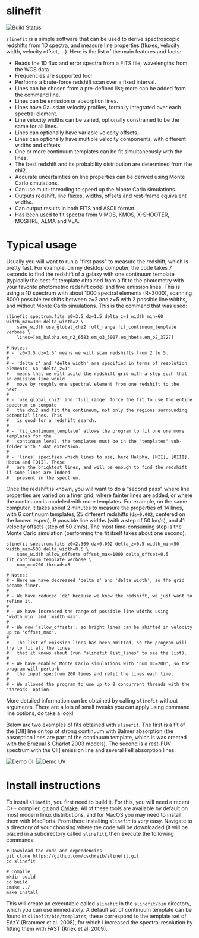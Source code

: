 # slinefit

[![Build Status](https://travis-ci.com/cschreib/slinefit.svg?branch=master)](https://travis-ci.com/cschreib/slinefit)

```slinefit``` is a simple software that can be used to derive spectroscopic redshifts from 1D spectra, and measure line properties (fluxes, velocity width, velocity offset, ...). Here is the list of the main features and facts:

* Reads the 1D flux and error spectra from a FITS file, wavelengths from the WCS data.
* Frequencies are supported too!
* Performs a brute-force redshift scan over a fixed interval.
* Lines can be chosen from a pre-defined list; more can be added from the command line.
* Lines can be emission or absorption lines.
* Lines have Gaussian velocity profiles, formally integrated over each spectral element.
* Line velocity widths can be varied, optionally constrained to be the same for all lines.
* Lines can optionally have variable velocity offsets.
* Lines can optionally have multiple velocity components, with different widths and offsets.
* One or more continuum templates can be fit simultaneously with the lines.
* The best redshift and its probability distribution are determined from the chi2.
* Accurate uncertainties on line properties can be derived using Monte Carlo simulations.
* Can use multi-threading to speed up the Monte Carlo simulations.
* Outputs redshift, line fluxes, widths, offsets and rest-frame equivalent widths.
* Can output results in both FITS and ASCII format.
* Has been used to fit spectra from VIMOS, KMOS, X-SHOOTER, MOSFIRE, ALMA and VLA.


# Typical usage

Usually you will want to run a "first pass" to measure the redshift, which is pretty fast. For example, on my desktop computer, the code takes 7 seconds to find the redshift of a galaxy with one continuum template (typically the best-fit template obtained from a fit to the photometry with your favorite photometric redshift code) and five emission lines. This is using a 1D spectrum with about 1000 spectral elements (R~3000), scanning 8000 possible redshifts between z=2 and z=5 with 2 possible line widths, and without Monte Carlo simulations. This is the command that was used:
```
slinefit spectrum.fits z0=3.5 dz=1.5 delta_z=1 width_min=60 width_max=300 delta_width=2 \
    same_width use_global_chi2 full_range fit_continuum_template verbose \
    lines=[em_halpha,em_n2_6583,em_o3_5007,em_hbeta,em_o2_3727]

# Notes:
# - 'z0=3.5 dz=1.5' means we will scan redshifts from 2 to 5.
#
# - 'delta_z' and 'delta_width' are specified in terms of resolution elements. So 'delta_z=1'
#   means that we will build the redshift grid with a step such that an emission line would
#   move by roughly one spectral element from one redshift to the next.
#
# - 'use_global_chi2' and 'full_range' force the fit to use the entire spectrum to compute
#   the chi2 and fit the continuum, not only the regions surrounding potential lines. This
#   is good for a redshift search.
#
# - 'fit_continuum_template' allows the program to fit one ore more templates for the
#   continuum level, the templates must be in the "templates" sub-folder with *.dat extension.
#
# - 'lines' specifies which lines to use, here Halpha, [NII], [OIII], Hbeta and [OII]. These
#   are the brightest lines, and will be enough to find the redshift if some lines are indeed
#   present in the spectrum.
```

Once the redshift is known, you will want to do a "second pass" where line properties are varied on a finer grid, where fainter lines are added, or where the continuum is modeled with more templates. For example, on the same computer, it takes about 2 minutes to measure the properties of 14 lines, with 6 continuum templates, 25 different redshifts (```dz=0.002```, centered on the known zspec), 9 possible line widths (with a step of 50 km/s), and 41 velocity offsets (step of 50 km/s). The most time-consuming step is the Monte Carlo simulation (performing the fit itself takes about one second).
```
slinefit spectrum.fits z0=2.369 dz=0.002 delta_z=0.5 width_min=50 width_max=500 delta_width=0.5 \
    same_width allow_offsets offset_max=1000 delta_offset=0.5 fit_continuum_template verbose \
    num_mc=200 threads=8

# Notes:
# - Here we have decreased 'delta_z' and 'delta_width', so the grid became finer.
#
# - We have reduced 'dz' because we know the redshift, we just want to refine it.
#
# - We have increased the range of possible line widths using 'width_min' and 'width_max'.
#
# - We now 'allow_offsets', so bright lines can be shifted in velocity up to 'offset_max'.
#
# - The list of emission lines has been omitted, so the program will try to fit all the lines
#   that it knows about (run "slinefit list_lines" to see the list).
#
# - We have enabled Monte Carlo simulations with 'num_mc=200', so the program will perturb
#   the input spectrum 200 times and refit the lines each time.
#
# - We allowed the program to use up to 8 concurrent threads with the 'threads' option.
```

More detailed information can be obtained by calling ```slinefit``` without arguments. There are a lots of small tweaks you can apply using command line options, do take a look!

Below are two examples of fits obtained with ```slinefit```. The first is a fit of the [OII] line on top of strong continuum with Balmer absorption (the absorption lines are part of the continuum template, which is was created with the Bruzual & Charlot 2003 models). The second is a rest-FUV spectrum with the CII] emission line and several FeII absorption lines.

![Demo OII](demo_oii.png) ![Demo UV](demo_uv.png)

# Install instructions

To install ```slinefit```, you first need to build it. For this, you will need a recent C++ compiler, [git](https://git-scm.com/) and [CMake](https://cmake.org/). All of these tools are available by default on most modern linux distributions, and for MacOS you may need to install them with MacPorts. From there installing ```slinefit``` is very easy. Navigate to a directory of your choosing where the code will be downloaded (it will be placed in a subdirectory called ```slinefit```), then execute the following commands:
```
# Download the code and dependencies
git clone https://github.com/cschreib/slinefit.git
cd slinefit

# Compile
mkdir build
cd build
cmake ../
make install
```

This will create an executable called ```slinefit``` in the ```slinefit/bin``` directory, which you can use immediately. A default set of continuum template can be found in ```slinefit/bin/templates```; these correspond to the template set of EAzY (Brammer et al. 2008), for which I increased the spectral resolution by fitting them with FAST (Kriek et al. 2009).
